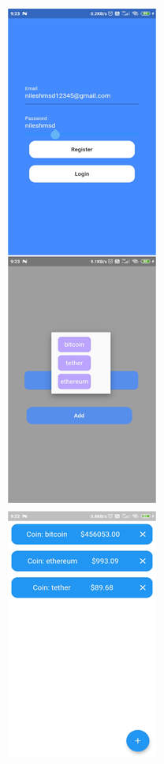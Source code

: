 <p align="center">
<img src="https://github.com/nileshmsd12345/flutter_Crypto_wallet_withFirebase/blob/main/1.jpg" data-canonical-src="https://gyazo.com/eb5c5741b6a9a16c692170a41a49c858.png" width="300" height="500" />

<img src="https://github.com/nileshmsd12345/flutter_Crypto_wallet_withFirebase/blob/main/2.jpg" data-canonical-src="https://gyazo.com/eb5c5741b6a9a16c692170a41a49c858.png" width="300" height="500" />
</p>
<p align="center">
<img src="https://github.com/nileshmsd12345/flutter_Crypto_wallet_withFirebase/blob/main/3.jpg" data-canonical-src="https://gyazo.com/eb5c5741b6a9a16c692170a41a49c858.png" width="300" height="500" />


</p>
